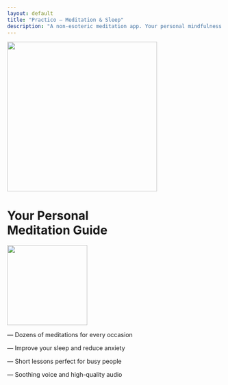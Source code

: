 ```yaml
---
layout: default
title: "Practico — Meditation & Sleep"
description: "A non-esoteric meditation app. Your personal mindfulness guide who's always there. Helps you cope with stress, improve your sleep, and increase productivity."
---
```


<div class="main-row flex">
  <div class="main-image"><img src="{{ '/assets/images/Group-42x_1.png' | relative_url }}" width="350" alt="" class="phone-img"></div>
  <div class="main-info">
    <h1 class="h1">Your Personal<br>Meditation Guide</h1>
    <div class="mob-row">
      <div class="mobile-block"><img src="{{ '/assets/images/Group-42x_1.png' | relative_url }}" width="187" alt="" class="phone-img"></div>
      <div class="main-col2">
        <div class="main-list">
          <p class="main-par"><span class="li-mark">—</span> <span class="li-text">Dozens of meditations for every occasion</span></p>
          <p class="main-par"><span class="li-mark">—</span> <span class="li-text">Improve your sleep and reduce anxiety</span></p>
          <p class="main-par"><span class="li-mark">—</span> <span class="li-text">Short lessons perfect for busy people</span></p>
          <p class="main-par"><span class="li-mark">—</span> <span class="li-text">Soothing voice and high-quality audio</span></p>
        </div>
        <div class="store-btn-block">
          <a id="button-top" href="https://apps.apple.com/ru/app/meditation-sleep-praktika/id1467786415?l=en" target="_blank" class="store-btn mb0 en w-inline-block"></a>
          <a id="button-top" href="https://play.google.com/store/apps/details?id=com.praktika.app" target="_blank" class="store-btn mb0 gp-en w-inline-block"></a>
        </div>
      </div>
    </div>
  </div>
</div>